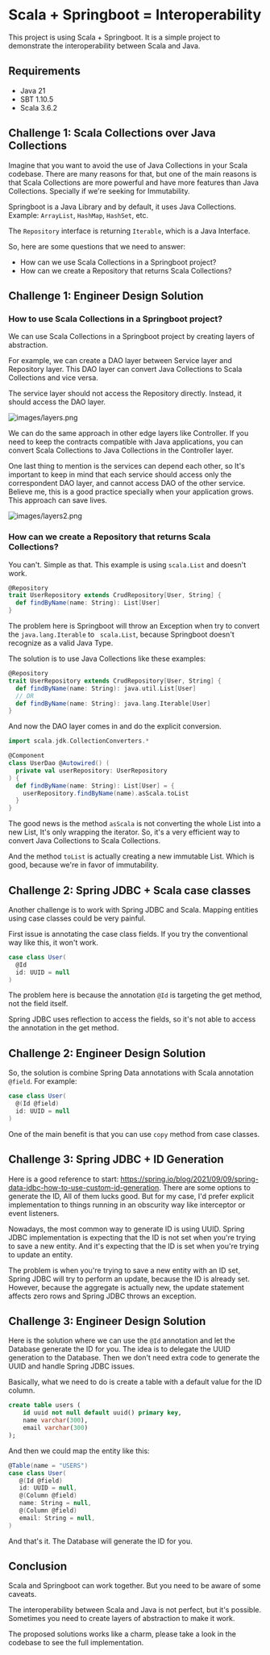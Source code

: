 # Scala + Springboot = Interoperability

This project is using Scala + Springboot. It is a simple project to demonstrate the interoperability between Scala and Java.

## Requirements
- Java 21
- SBT 1.10.5
- Scala 3.6.2

## Challenge 1: Scala Collections over Java Collections

Imagine that you want to avoid the use of Java Collections in your Scala codebase. 
There are many reasons for that, but one of the main reasons is that Scala Collections are more powerful and have more features than Java Collections.
Specially if we're seeking for Immutability.

Springboot is a Java Library and by default, it uses Java Collections. Example: `ArrayList`, `HashMap`, `HashSet`, etc.

The `Repository` interface is returning `Iterable`, which is a Java Interface. 

So, here are some questions that we need to answer: 
  - How can we use Scala Collections in a Springboot project?
  - How can we create a Repository that returns Scala Collections?

## Challenge 1: Engineer Design Solution

### How to use Scala Collections in a Springboot project?

We can use Scala Collections in a Springboot project by creating layers of abstraction.

For example, we can create a DAO layer between Service layer and Repository layer. This DAO layer can convert Java Collections to Scala Collections and vice versa.

The service layer should not access the Repository directly. Instead, it should access the DAO layer.

![images/layers.png](images/layers.png)

We can do the same approach in other edge layers like Controller. If you need to keep the contracts compatible with Java applications, you can convert Scala Collections to Java Collections in the Controller layer.

One last thing to mention is the services can depend each other, so It's important to keep in mind that each service should access only the correspondent DAO layer, and cannot access DAO of the other service.
Believe me, this is a good practice specially when your application grows. This approach can save lives.

![images/layers2.png](images/layers2.png)

### How can we create a Repository that returns Scala Collections?

You can't. Simple as that. This example is using `scala.List` and doesn't work.

```scala 3
@Repository
trait UserRepository extends CrudRepository[User, String] {
  def findByName(name: String): List[User]
}
```

The problem here is Springboot will throw an Exception when try to convert the `java.lang.Iterable` to ` scala.List`, because Springboot doesn't recognize as a valid Java Type.

The solution is to use Java Collections like these examples:

```scala 3
@Repository
trait UserRepository extends CrudRepository[User, String] {
  def findByName(name: String): java.util.List[User]
  // OR
  def findByName(name: String): java.lang.Iterable[User]
}
```

And now the DAO layer comes in and do the explicit conversion.

```scala 3
import scala.jdk.CollectionConverters.*

@Component
class UserDao @Autowired() (
  private val userRepository: UserRepository
) {
  def findByName(name: String): List[User] = {
    userRepository.findByName(name).asScala.toList
  }
}
```

The good news is the method `asScala` is not converting the whole List into a new List, It's only wrapping the iterator. 
So, it's a very efficient way to convert Java Collections to Scala Collections.

And the method `toList` is actually creating a new immutable List. Which is good, because we're in favor of immutability.


## Challenge 2: Spring JDBC + Scala case classes

Another challenge is to work with Spring JDBC and Scala. Mapping entities using case classes could be very painful.

First issue is annotating the case class fields. If you try the conventional way like this, it won't work.

```scala 3
case class User(
  @Id
  id: UUID = null
)
```

The problem here is because the annotation `@Id` is targeting the get method, not the field itself. 

Spring JDBC uses reflection to access the fields, so it's not able to access the annotation in the get method.

## Challenge 2: Engineer Design Solution

So, the solution is combine Spring Data annotations with Scala annotation `@field`. For example:

```scala 3
case class User(
  @(Id @field)
  id: UUID = null
)
```

One of the main benefit is that you can use `copy` method from case classes.

## Challenge 3: Spring JDBC + ID Generation

Here is a good reference to start: https://spring.io/blog/2021/09/09/spring-data-jdbc-how-to-use-custom-id-generation.
There are some options to generate the ID, All of them lucks good. 
But for my case, I'd prefer explicit implementation to things running in an obscurity way like interceptor or event listeners.

Nowadays, the most common way to generate ID is using UUID.
Spring JDBC implementation is expecting that the ID is not set when you're trying to save a new entity.
And it's expecting that the ID is set when you're trying to update an entity.

The problem is when you're trying to save a new entity with an ID set, Spring JDBC will try to perform an update, because the ID is already set. However, because the aggregate is actually new, the update statement affects zero rows and Spring JDBC throws an exception.

## Challenge 3: Engineer Design Solution

Here is the solution where we can use the `@Id` annotation and let the Database generate the ID for you.
The idea is to delegate the UUID generation to the Database. Then we don't need extra code to generate the UUID and handle Spring JDBC issues.

Basically, what we need to do is create a table with a default value for the ID column.

```sql
create table users (
    id uuid not null default uuid() primary key,
    name varchar(300),
    email varchar(300)
);
```

And then we could map the entity like this:
```scala 3
@Table(name = "USERS")
case class User(
   @(Id @field)
   id: UUID = null,
   @(Column @field)
   name: String = null,
   @(Column @field)
   email: String = null,
)
```

And that's it. The Database will generate the ID for you.

## Conclusion

Scala and Springboot can work together. But you need to be aware of some caveats.

The interoperability between Scala and Java is not perfect, but it's possible. Sometimes you need to create layers of abstraction to make it work.

The proposed solutions works like a charm, please take a look in the codebase to see the full implementation.






